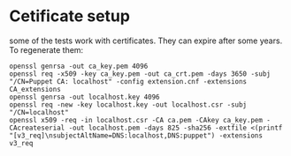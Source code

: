 # Cetificate setup

some of the tests work with certificates.
They can expire after some years.
To regenerate them:

```
openssl genrsa -out ca_key.pem 4096
openssl req -x509 -key ca_key.pem -out ca_crt.pem -days 3650 -subj "/CN=Puppet CA: localhost" -config extension.cnf -extensions CA_extensions
openssl genrsa -out localhost.key 4096
openssl req -new -key localhost.key -out localhost.csr -subj "/CN=localhost"
openssl x509 -req -in localhost.csr -CA ca.pem -CAkey ca_key.pem -CAcreateserial -out localhost.pem -days 825 -sha256 -extfile <(printf "[v3_req]\nsubjectAltName=DNS:localhost,DNS:puppet") -extensions v3_req
```
